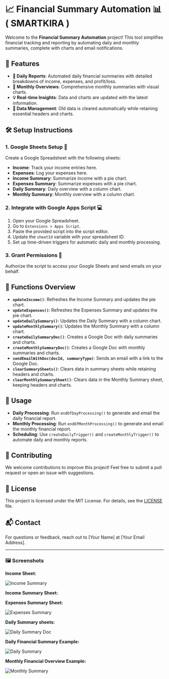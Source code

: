 # 📈 Financial Summary Automation 📊( SMARTKIRA )

Welcome to the **Financial Summary Automation** project! This tool simplifies financial tracking and reporting by automating daily and monthly summaries, complete with charts and email notifications.

## 🌟 Features

- **📅 Daily Reports**: Automated daily financial summaries with detailed breakdowns of income, expenses, and profit/loss.
- **📆 Monthly Overviews**: Comprehensive monthly summaries with visual charts.
- **💡 Real-time Insights**: Data and charts are updated with the latest information.
- **🧹 Data Management**: Old data is cleared automatically while retaining essential headers and charts.

## 🛠 Setup Instructions

### 1. Google Sheets Setup 📝

Create a Google Spreadsheet with the following sheets:

- **Income**: Track your income entries here.
- **Expenses**: Log your expenses here.
- **Income Summary**: Summarize income with a pie chart.
- **Expenses Summary**: Summarize expenses with a pie chart.
- **Daily Summary**: Daily overview with a column chart.
- **Monthly Summary**: Monthly overview with a column chart.

### 2. Integrate with Google Apps Script 💻

1. Open your Google Spreadsheet.
2. Go to `Extensions > Apps Script`.
3. Paste the provided script into the script editor.
4. Update the `sheetId` variable with your spreadsheet ID.
5. Set up time-driven triggers for automatic daily and monthly processing.

### 3. Grant Permissions 🔐

Authorize the script to access your Google Sheets and send emails on your behalf.

## 🚀 Functions Overview

- **`updateIncome()`**: Refreshes the Income Summary and updates the pie chart.
- **`updateExpenses()`**: Refreshes the Expenses Summary and updates the pie chart.
- **`updateDailySummary()`**: Updates the Daily Summary with a column chart.
- **`updateMonthlySummary()`**: Updates the Monthly Summary with a column chart.
- **`createDailySummaryDoc()`**: Creates a Google Doc with daily summaries and charts.
- **`createMonthlySummaryDoc()`**: Creates a Google Doc with monthly summaries and charts.
- **`sendEmailWithDoc(docId, summaryType)`**: Sends an email with a link to the Google Doc.
- **`clearSummarySheets()`**: Clears data in summary sheets while retaining headers and charts.
- **`clearMonthlySummarySheet()`**: Clears data in the Monthly Summary sheet, keeping headers and charts.

## 🔄 Usage

- **Daily Processing**: Run `endOfDayProcessing()` to generate and email the daily financial report.
- **Monthly Processing**: Run `endOfMonthProcessing()` to generate and email the monthly financial report.
- **Scheduling**: Use `createDailyTrigger()` and `createMonthlyTrigger()` to automate daily and monthly reports.

## 🤝 Contributing

We welcome contributions to improve this project! Feel free to submit a pull request or open an issue with suggestions.

## 📝 License

This project is licensed under the MIT License. For details, see the [LICENSE](LICENSE) file.

## 📬 Contact

For questions or feedback, reach out to [Your Name] at [Your Email Address].

---

### 🖼️ Screenshots

**Income Sheet:**

![Income Summary](https://via.placeholder.com/400x200?text=Income+Summary+Sheet)

**Income Summary Sheet:**

**Expenses Summary Sheet:**

![Expenses Summary](https://via.placeholder.com/400x200?text=Expenses+Summary+Sheet)

**Daily Summary sheets:**

![Daily Summary Doc](https://via.placeholder.com/400x200?text=Daily+Summary+Document)

**Daily Financial Summary Example:**

![Daily Summary](https://via.placeholder.com/400x200?text=Daily+Summary+Chart)

**Monthly Financial Overview Example:**

![Monthly Summary](https://via.placeholder.com/400x200?text=Monthly+Summary+Chart)
